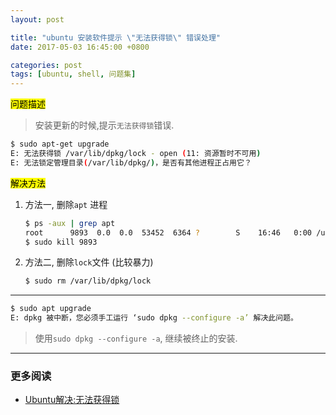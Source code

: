 ```yaml
---
layout: post

title: "ubuntu 安装软件提示 \"无法获得锁\" 错误处理"
date: 2017-05-03 16:45:00 +0800

categories: post
tags: [ubuntu, shell, 问题集]
---
```


<mark>问题描述</mark>

>安装更新的时候,提示`无法获得锁`错误.

```bash
$ sudo apt-get upgrade
E: 无法获得锁 /var/lib/dpkg/lock - open (11: 资源暂时不可用)
E: 无法锁定管理目录(/var/lib/dpkg/)，是否有其他进程正占用它？
```

<mark>解决方法</mark>

1. 方法一, 删除`apt` 进程

    ```bash
    $ ps -aux | grep apt
    root      9893  0.0  0.0  53452  6364 ?        S    16:46   0:00 /usr/lib/apt/apt-helper download-file http://downloads.sourceforge.net/xx /var/lib/update-notifier/package-data-downloads/partial/xxx SHA256:5a690d9bb8510be1b8b4fe49f1f2319651fe51bbe54775ddddd8ef0bd07fdac9
    $ sudo kill 9893
    ```

1. 方法二, 删除`lock`文件 (比较暴力)
    ```bash
    $ sudo rm /var/lib/dpkg/lock
    ```

---

```bash
$ sudo apt upgrade
E: dpkg 被中断，您必须手工运行 ‘sudo dpkg --configure -a’ 解决此问题。
```

>使用`sudo dpkg --configure -a`, 继续被终止的安装.


---
### 更多阅读
- [Ubuntu解决:无法获得锁](http://www.jianshu.com/p/8768e5bccfa8)
